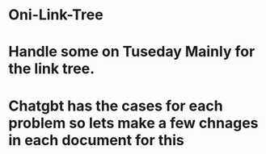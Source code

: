 # Oni-Link-Tree
# Handle some on Tuseday Mainly for  the link tree.
# Chatgbt has the cases for each problem so lets make a few chnages in each document for this